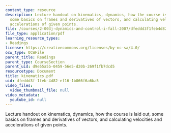 ```yaml
---
content_type: resource
description: Lecture handout on kinematics, dynamics, how the course is laid out,
  some basics on frames and derivatives of vectors, and calculating velocities and
  accelerations of given points.
file: /courses/2-003j-dynamics-and-control-i-fall-2007/dfeddd3f1feb4d82ef161b066f6a6ba5_kinematics.pdf
file_type: application/pdf
learning_resource_types:
- Readings
license: https://creativecommons.org/licenses/by-nc-sa/4.0/
ocw_type: OCWFile
parent_title: Readings
parent_type: CourseSection
parent_uid: d9e55a5b-0459-56e5-d20b-269f1fb7dcd5
resourcetype: Document
title: kinematics.pdf
uid: dfeddd3f-1feb-4d82-ef16-1b066f6a6ba5
video_files:
  video_thumbnail_file: null
video_metadata:
  youtube_id: null
---
```

Lecture handout on kinematics, dynamics, how the course is laid out, some basics on frames and derivatives of vectors, and calculating velocities and accelerations of given points.